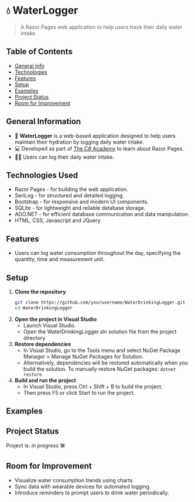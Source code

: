 ﻿﻿
# 💧 WaterLogger
> A Razor Pages web application to help users track their daily water intake

## Table of Contents
* [General Info](#general-information)
* [Technologies](#technologies-used)
* [Features](#features)
* [Setup](#setup)
* [Examples](#examples)
* [Project Status](#project-status)
* [Room for Improvement](#room-for-improvement)

## General Information
- 🥤 **WaterLogger** is a web-based application designed to help users maintain their hydration by logging daily water intake.
- 💻 Developed as part of [The C# Academy](https://www.thecsharpacademy.com) to learn about Razor Pages.
- 🙍🏻‍ Users can log their daily water intake.

## Technologies Used
- Razor Pages - for building the web application.
- SeriLog - for structured and detailed logging.
- Bootstrap - for responsive and modern UI components.
- SQLite - for lightweight and reliable database storage.
- ADO.NET - for efficient database communication and data manipulation.
- HTML, CSS, Javascript and JQuery

## Features
-  Users can log water consumption throughout the day, specifying the quantity, time and measurement unit.

## Setup
1. **Clone the repository**
   ```bash
   git clone https://github.com/yourusername/WaterDrinkingLogger.git
   cd WaterDrinkingLogger
   ```
2. **Open the project in Visual Studio**  
	- Launch Visual Studio.
	- Open the WaterDrinkingLogger.sln solution file from the project directory
3. **Restore dependencies**  
	- In Visual Studio, go to the Tools menu and select NuGet Package Manager > Manage NuGet Packages for Solution.
	- Alternatively, dependencies will be restored automatically when you build the solution. To manually restore NuGet packages: ```dotnet restore```
4. **Build and run the project**  
    - In Visual Studio, press Ctrl + Shift + B to build the project.
    - Then press F5 or click Start to run the project.

## Examples

## Project Status
Project is: _in progress_ 🛠️

## Room for Improvement
- Visualize water consumption trends using charts.
- Sync data with wearable devices for automated logging.
- Introduce reminders to prompt users to drink water periodically.
